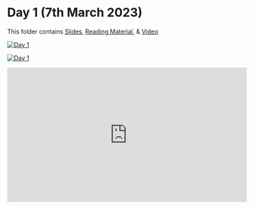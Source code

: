 # Day 1 (7th March 2023)

This folder contains [Slides](https://manika-lamba.github.io/SOL), [Reading Material](https://github.com/manika-lamba/SOL/tree/main/Reading%20Material%20-%20PDFs), & [Video]()  

[![Day 1]({https://github.com/manika-lamba/SOL/edit/main/7%20May%202023/images/intro.png})]({https://www.youtube.com/embed/toZX2bLmY0E} "Link Title")

<a href="{https://www.youtube.com/embed/toZX2bLmY0E}" title="Day 1"><img src="{images/intro.png}" alt="Day 1" /></a>

<iframe width="560" height="315" src="https://www.youtube.com/embed/toZX2bLmY0E" title="YouTube video player" frameborder="0" allow="accelerometer; autoplay; clipboard-write; encrypted-media; gyroscope; picture-in-picture; web-share" allowfullscreen></iframe>
